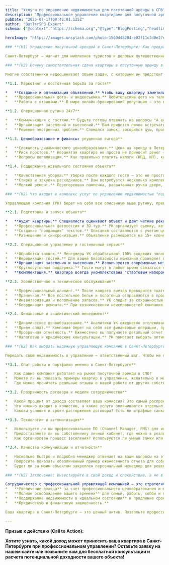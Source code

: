 ```yaml
---
title: "Услуги по управлению недвижимостью для посуточной аренды в СПб"
description: "Профессиональное управление квартирами для посуточной аренды в Санкт-Петербурге. Увеличим ваш доход и избавим от всех хлопот. Гарантия и надежность."
pubDate: "2025-07-17T00:42:01.125Z"
author: "ButlerSPB Expert"
schema: {"@context":"https://schema.org","@type":"BlogPosting","headline":"Управление посуточной арендой в Санкт-Петербурге: полное руководство","description":"Узнайте, как профессиональные услуги по управлению недвижимостью могут максимизировать ваш доход от посуточной аренды в СПб и освободить ваше время.","author":{"@type":"Person","name":"Иван Соколов"},"publisher":{"@type":"Organization","name":"SPb Rent Solutions","logo":{"@type":"ImageObject","url":"https://example.com/logo.png"}},"datePublished":"2023-11-15"}

heroImage: "https://images.unsplash.com/photo-1560448204-e02f11c3d0e2?q=80&w=2070&auto=format&fit=crop"---

### **(H1) Управление посуточной арендой в Санкт-Петербурге: Как превратить квартиру в стабильный источник дохода без лишних забот**

Санкт-Петербург — магнит для миллионов туристов и деловых путешественников. Белые ночи, мировые культурные события, международные форумы вроде ПМЭФ создают круглогодичный спрос на аренду жилья. Владение квартирой в таком городе — это реальный шанс получать высокий доход. Однако за привлекательной вывеской "посуточная аренда" скрывается огромный пласт операционной работы, который быстро превращает пассивный доход в круглосуточную занятость. Профессиональное управление недвижимостью — это не дополнительные расходы, а единственное эффективное решение для тех, кто ценит свое время, нервы и хочет максимизировать прибыль.

### **(H2) Почему самостоятельная сдача квартиры в посуточную аренду в СПб — это полноценная работа, а не пассивный доход**

Многие собственники недооценивают объем задач, с которыми им предстоит столкнуться. Давайте разберем "боли", знакомые каждому, кто пробовал сдавать квартиру самостоятельно.

**1.1. Маркетинг и постоянная борьба за гостя**

*   **Создание и оптимизация объявлений.** Чтобы вашу квартиру заметили, ее нужно разместить не на одной-двух, а на десятках площадок: Avito, Sutochno.ru, Ostrovok, Bronevik, 101Hotels и других. Каждая требует своего подхода, актуализации календаря и цен.
*   **Профессиональная фото- и видеосъемка.** Любительские фото на телефон в полумраке — прямой путь к снижению цены аренды на 20-30% и привлечению менее ответственных гостей. Профессиональные кадры, подчеркивающие достоинства жилья, — это инвестиция, которая окупается мгновенно.
*   **Работа с отзывами.** В мире онлайн-бронирований репутация — это все. Один негативный отзыв, оставленный без ответа, может обрушить рейтинг вашего объявления и резко снизить количество бронирований на месяцы вперед.

**1.2. Операционная рутина 24/7**

*   **Коммуникация с гостями.** Будьте готовы отвечать на вопросы "А есть ли фен?", "Как доехать от вокзала?", "Можно ли заехать в 3 часа ночи?" в любое время суток. Промедление с ответом часто означает потерю клиента.
*   **Организация заселений и выселений.** Вам придется лично встречать каждого гостя, передавать ключи, объяснять, как пользоваться техникой, и принимать квартиру при выезде. Это требует гибкости и полностью ломает ваши личные планы.
*   **Решение экстренных проблем.** Сломался замок, засорился душ, пропал интернет, соседи жалуются на шум — все эти проблемы нужно решать немедленно, иначе рискуете получить разгромный отзыв и требование вернуть деньги.

**1.3. Ценообразование и финансы: упущенная выгода**

*   **Сложность динамического ценообразования.** Цена на аренду в Петербурге меняется не только от сезона. На нее влияют праздники, школьные каникулы, концерты, спортивные матчи и деловые форумы. Без анализа рынка и конкурентов вы либо установите слишком низкую цену и потеряете прибыль, либо завысите ее и столкнетесь с простоями.
*   **Риск простоев.** Незанятая квартира не просто не приносит денег — она их отнимает (коммунальные платежи, амортизация). Неверная ценовая или маркетинговая стратегия ведет к "окнам" в календаре и снижению годового дохода.
*   **Вопросы легализации.** Как правильно платить налоги (НПД, ИП), как принимать оплату от иностранцев, как отчитываться перед налоговой? Ошибки в этих вопросах могут привести к штрафам и юридическим проблемам.

**1.4. Поддержание идеального состояния объекта**

*   **Качественная уборка.** Уборка после каждого гостя — это не просто протереть пыль. Это полноценный клининг по гостиничным стандартам, чтобы новый гость чувствовал себя как дома.
*   **Стирка и закупка расходников.** Вам потребуется несколько комплектов качественного постельного белья и полотенец, а также постоянный контроль и пополнение запасов мыла, шампуня, туалетной бумаги, чая, кофе и сахара.
*   **Мелкий ремонт.** Перегоревшая лампочка, расшатанная ручка двери, подтекающий кран — эти мелочи изнашивают квартиру и портят впечатление гостей. Их нужно устранять оперативно, имея под рукой контакты проверенных мастеров.

### **(H2) Что входит в комплекс услуг по управлению недвижимостью "под ключ"** узнайте больше об управлении на <a href="https://butlerspb.ru/rent" target="_blank" rel="nofollow">сайте ButlerSPB</a>

Управляющая компания (УК) берет на себя всю описанную выше рутину, превращая ее в отлаженный бизнес-процесс. Вот что вы получаете.

**2.1. Подготовка и запуск объекта**

*   **Аудит квартиры.** Специалисты оценивают объект и дают четкие рекомендации: что нужно докупить из мебели, какой декор добавить, чтобы повысить привлекательность и, как следствие, стоимость аренды.
*   **Профессиональная фотосессия и 3D-тур.** УК организует съемку, которая выгодно представит вашу квартиру на всех площадках.
*   **Создание "продающих" текстов.** Описания составляются с учетом целевой аудитории (семьи с детьми, бизнес-туристы, пары) и преимуществ вашего района.
*   **Размещение и синхронизация.** Объявление размещается на 15+ ключевых площадках. Все календари синхронизируются через специальную программу (channel manager), что исключает двойные бронирования.

**2.2. Операционное управление и гостиничный сервис**

*   **Обработка заявок.** Менеджеры УК обрабатывают 100% входящих звонков и сообщений, консультируя потенциальных гостей.
*   **Верификация гостей.** Для вашей безопасности компания проверяет гостей, отсеивая неблагонадежных и тех, кто планирует устраивать вечеринки.
*   **Организация заселения и выселения.** Используются современные методы: от личной встречи горничной до умных замков с удаленной сменой кода для каждого нового гостя.
*   **Круглосуточная поддержка.** Гости могут в любое время связаться с представителем компании для решения любых вопросов.
*   **Комплектация.** Квартира всегда укомплектована "стартовым набором": бутилированная вода, чай/кофе, гигиенические принадлежности.

**2.3. Хозяйственное и техническое обслуживание**

*   **Профессиональный клининг.** После каждого выезда проводится тщательная уборка обученными горничными по чек-листу.
*   **Прачечная.** Все постельное белье и полотенца отправляются в профессиональную прачечную, что гарантирует чистоту и свежесть.
*   **Инвентаризация и пополнение запасов.** УК следит за сохранностью имущества и своевременно пополняет все необходимые расходные материалы.
*   **Координация ремонта.** При возникновении неисправностей компания оперативно организует выезд проверенного мастера (сантехника, электрика) и контролирует качество работ.

**2.4. Финансовый и аналитический менеджмент**

*   **Динамическое ценообразование.** Аналитики УК ежедневно отслеживают спрос, цены конкурентов и события в городе, корректируя стоимость для достижения максимальной загрузки и дохода.
*   **Прием оплат.** Компания берет на себя все финансовые операции, принимая оплату от гостей любым удобным способом и обеспечивая безопасность транзакций.
*   **Прозрачная отчетность.** Ежемесячно вы получаете детальный отчет, где указаны все доходы, расходы (комиссия УК, клининг, расходники) и итоговая прибыль.
*   **Налоговые и юридические консультации.** УК помогает выбрать оптимальную схему налогообложения и предоставляет все необходимые документы для отчетности.

### **(H2) Как выбрать надежную управляющую компанию в Санкт-Петербурге: ключевые критерии и вопросы**

Передать свою недвижимость в управление — ответственный шаг. Чтобы не ошибиться, задайте компании правильные вопросы.

**3.1. Опыт работы и портфолио именно в Санкт-Петербурге**

*   Как давно компания работает на рынке посуточной аренды в СПб?
*   Можете ли вы показать примеры квартир в управлении, желательно в моем районе?
*   Где можно прочитать реальные отзывы о вашей работе от других собственников (изучите Яндекс.Карты, 2ГИС, Zoon)?

**3.2. Прозрачность договора и модели сотрудничества**

*   Какой процент от дохода составляет ваша комиссия? Это самый распространенный и честный формат.
*   Что именно входит в комиссию, а какие услуги оплачиваются отдельно (например, закупка нового чайника, генеральная уборка)?
*   Каковы условия и сроки расторжения договора? Есть ли штрафные санкции?

**3.3. Технологии и автоматизация**

*   Используете ли вы профессиональное ПО (Channel Manager, PMS) для исключения овербукинга и автоматизации процессов?
*   Предоставляете ли вы собственнику личный кабинет, где можно в реальном времени видеть календарь бронирований и финансовую статистику?
*   Как организован процесс заселения? Используются ли умные замки или электронные ключницы для удобства и безопасности?

**3.4. Качество коммуникации и отчетности**

*   Насколько быстро и подробно менеджер отвечает на ваши вопросы на этапе переговоров? Это показатель будущего уровня сервиса.
*   Попросите показать обезличенный пример ежемесячного отчета для собственника. Он должен быть понятным и детальным.
*   Будет ли за моим объектом закреплен персональный менеджер для решения всех вопросов?

### **(H2) Заключение: Инвестируйте в свой доход и спокойствие, а не в рутину**

Сотрудничество с профессиональной управляющей компанией — это стратегическое решение, которое напрямую влияет на вашу прибыль и качество жизни. Вы не просто избавляетесь от рутины. Вы получаете:
*   **Увеличение дохода** за счет профессионального ценообразования и максимальной загрузки объекта.
*   **Полное освобождение вашего времени** для семьи, работы, хобби и путешествий.
*   **Поддержание недвижимости в идеальном состоянии** и продление срока ее службы.
*   **Юридическую и финансовую защищенность.**

Ваша квартира в Санкт-Петербурге — это ценный актив. Позвольте профессионалам заставить его работать на вас с максимальной эффективностью.

---
```


**Призыв к действию (Call to Action):**

**Хотите узнать, какой доход может приносить ваша квартира в Санкт-Петербурге при профессиональном управлении? Оставьте заявку на нашем сайте или позвоните нам для бесплатной консультации и расчета потенциальной доходности вашего объекта!**